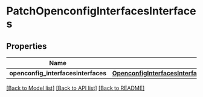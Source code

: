 # PatchOpenconfigInterfacesInterfaces

## Properties
Name | Type | Description | Notes
------------ | ------------- | ------------- | -------------
**openconfig_interfacesinterfaces** | [**OpenconfigInterfacesInterfacesOpenconfiginterfacesinterfaces**](OpenconfigInterfacesInterfacesOpenconfiginterfacesinterfaces.md) |  | [optional] 

[[Back to Model list]](../README.md#documentation-for-models) [[Back to API list]](../README.md#documentation-for-api-endpoints) [[Back to README]](../README.md)


